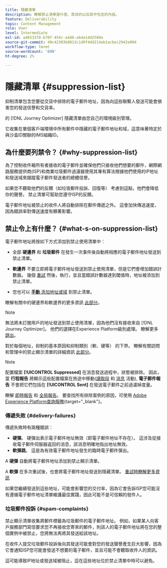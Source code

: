 ```yaml
---
title: 隱藏清單
description: 瞭解禁止清單是什麼、其目的以及其中包含的內容。
feature: Deliverability
topic: Content Management
role: User
level: Intermediate
exl-id: a4653378-b70f-454c-a446-ab4a14d2580a
source-git-commit: 40c42303b8013c1d9f4dd214ab1acbec2942e094
workflow-type: tm+mt
source-wordcount: '699'
ht-degree: 2%

---
```


# 隱藏清單 {#suppression-list}

抑制清單包含您要從交貨中排除的電子郵件地址，因為向這些聯繫人發送可能會損害您的發送信譽和交貨率。

的 [!DNL Journey Optimizer] 隱藏清單由您自己的環境級別管理。

它收集在單個客戶端環境中所有郵件中隱藏的電子郵件地址和域，這意味著特定於與沙盒ID關聯的IMS組織ID。

## 為什麼要列禁令？ {#why-suppression-list}

為了控制收件箱所有者接收的電子郵件並確保他們只接收他們想要的郵件，網際網路服務提供商(ISP)和商業垃圾郵件過濾器使用其專有算法根據他們使用的IP地址和發送域來跟蹤電子郵件發送者的總體信譽。

如果您不聽取他們的反饋（如垃圾郵件投訴、回復等） 考慮到這點，他們會降低你的聲譽。 禁止清單可幫助您遵守ISP的反饋。

電子郵件地址被禁止的收件人將自動排除在郵件傳遞之外。 這會加快傳送速度，因為錯誤率對傳送速度有顯著影響。

## 禁止令上有什麼？ {#what-s-on-suppression-list}

電子郵件地址將按如下方式添加到禁止使用清單中：

* 全部 **硬邊界** 和 **垃圾郵件** 在發生一次事件後自動將相應的電子郵件地址發送到禁止清單。

* **軟邊界** 不要立即將電子郵件地址發送到禁止使用清單，但是它們會增加錯誤計數器。 幾個 [重試](../configuration/retries.md) 然後，執行，並且當錯誤計數器達到閾值時，地址被添加到禁止清單。

* 您也可以 [**手動** 添加地址或域](../configuration/manage-suppression-list.md#add-addresses-and-domains) 到禁止清單。

瞭解有關中的硬邊界和軟邊界的更多資訊 [此部分](#delivery-failures)。

>[!NOTE]
>
>無法將未訂閱用戶的地址發送到禁止使用清單，因為他們沒有接收來自 [!DNL Journey Optimizer]。 他們的選擇在Experience Platform級別處理。 瞭解更多 [跳出](../messages/consent.md)。

對於每個地址，抑制的基本原因和抑制類別（軟、硬等） 的下界。 瞭解有關訪問和管理中的禁止顯示清單的詳細資訊 [此部分](../configuration/manage-suppression-list.md)。

>[!NOTE]
>
>配置檔案 **[!UICONTROL Suppressed]** 在消息發送過程中，狀態被排除。 因此，當 **行程報告** 將顯示這些配置檔案在旅途中移動([讀取段](../building-journeys/read-segment.md) 和 [消息](../building-journeys/journeys-message.md) 活動), **電子郵件報告** 不會把它們包括在 **[!UICONTROL Sent]** 在發送電子郵件之前過濾掉度量。
>
>瞭解 [即時報告](../reports/live-report.md) 和 [全局報告](../reports/global-report.md)。 要查找所有排除案例的原因，可使用 [Adobe Experience Platform查詢服務](https://experienceleague.adobe.com/docs/experience-platform/query/api/getting-started.html){target=&quot;_blank&quot;}。

### 傳遞失敗 {#delivery-failures}

傳遞失敗時有兩種錯誤：

* **硬彈**。 硬彈出表示電子郵件地址無效（即電子郵件地址不存在）。 這涉及從接收電子郵件伺服器返回的消息，該消息明確地指出地址無效。
* **軟彈跳**。 這是為有效電子郵件地址發生的臨時電子郵件彈出。

A **硬彈** 自動將電子郵件地址添加到禁止顯示清單。

A **軟彈** <!--or an **ignored** error--> 在多次重試後，也會將電子郵件地址發送到隱藏清單。 [重試時瞭解更多資訊](../configuration/retries.md)

如果您繼續發送到這些地址，可能會影響您的交付率，因為它會告訴ISP您可能沒有遵循電子郵件地址清單維護最佳實踐，因此可能不是可信賴的發件人。

### 垃圾郵件投訴 {#spam-complaints}

禁止顯示清單收集將郵件標籤為垃圾郵件的電子郵件地址。 例如，如果某人向客戶服務部門寫信要求您不再接收您寄來的郵件，則該人的電子郵件地址將在您的整個實例中被禁止，您將無法再將其發送給該地址。

在收件人提交垃圾郵件投訴後向其發送可能會對您的發送聲譽產生巨大影響，因為它會通知ISP您可能會發送不想要的電子郵件，並且可能不會聽取收件人的資訊。

這可能導致IP地址或發送域被阻止，這在這些地址位於禁止清單中時可以避免。
